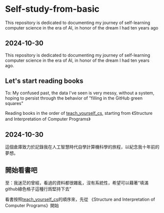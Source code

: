 # Self-study-from-basic
This repository is dedicated to documenting my journey of self-learning computer science in the era of AI, in honor of the dream I had ten years ago

## 2024-10-30
This repository is dedicated to documenting my journey of self-learning computer science in the era of AI, in honor of the dream I had ten years ago.

## Let's start reading books
To: My confused past, the data I've seen is very messy, without a system, hoping to persist through the behavior of "filling in the GitHub green squares"

Reading books in the order of [teach_yourself_cs](https://teachyourselfcs.com/), starting from
《Structure and Interpretation of Computer Programs》

## 2024-10-30
這個倉庫致力於記錄我在人工智慧時代自學計算機科學的旅程，以紀念我十年前的夢想。

## 開始看書吧
至：我迷茫的曾經，看過的資料都很雜亂，沒有系統性，希望可以藉著“填滿github綠色格子這種行爲堅持下去”

看書按照[teach_yourself_cs](https://teachyourselfcs.com/)的順序來，先從
《Structure and Interpretation of Computer Programs》開始

